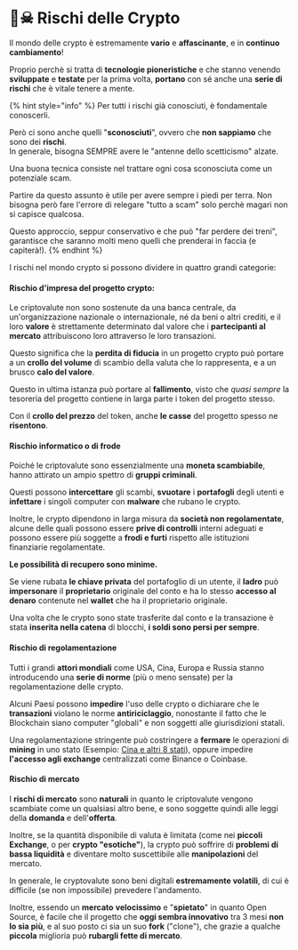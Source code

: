 # 🏴☠ Rischi delle Crypto

Il mondo delle crypto è estremamente **vario** e **affascinante**, e in **continuo cambiamento**!

Proprio perchè si tratta di **tecnologie pioneristiche** e che stanno venendo **sviluppate** e **testate** per la prima volta, **portano** con sé anche una **serie di rischi** che è vitale tenere a mente.

{% hint style="info" %}
Per tutti i rischi già conosciuti, è fondamentale conoscerli.&#x20;

Però ci sono anche quelli "**sconosciuti**", ovvero che **non sappiamo** che sono dei **rischi**.  \
In generale, bisogna SEMPRE avere le "antenne dello scetticismo" alzate.&#x20;

Una buona tecnica consiste nel trattare ogni cosa sconosciuta come un potenziale scam.

Partire da questo assunto è utile per avere sempre i piedi per terra. Non bisogna però fare l'errore di relegare "tutto a scam" solo perchè magari non si capisce qualcosa.&#x20;

Questo approccio, seppur conservativo e che può "far perdere dei treni", garantisce che saranno molti meno quelli che prenderai in faccia (e capiterà!).
{% endhint %}

I rischi nel mondo crypto si possono dividere in quattro grandi categorie:

#### Rischio d'impresa del progetto crypto:

Le criptovalute non sono sostenute da una banca centrale, da un'organizzazione nazionale o internazionale, né da beni o altri crediti, e il loro **valore** è strettamente determinato dal valore che i **partecipanti al mercato** attribuiscono loro attraverso le loro transazioni.&#x20;

Questo significa che la **perdita di fiducia** in un progetto crypto può portare a un **crollo del volume** di scambio della valuta che lo rappresenta, e a un brusco **calo del valore**.

Questo in ultima istanza può portare al **fallimento**, visto che _quasi sempre_ la tesoreria del progetto contiene in larga parte i token del progetto stesso.&#x20;

Con il **crollo del prezzo** del token, anche **le casse** del progetto spesso ne **risentono**.

#### Rischio informatico o di frode

Poiché le criptovalute sono essenzialmente una **moneta scambiabile**, hanno attirato un ampio spettro di **gruppi criminali**.&#x20;

Questi possono **intercettare** gli scambi, **svuotare** i **portafogli** degli utenti e **infettare** i singoli computer con **malware** che rubano le crypto.&#x20;

Inoltre, le crypto dipendono in larga misura da **società non regolamentate**, alcune delle quali possono essere **prive di controlli** interni adeguati e possono essere più soggette a **frodi e furti** rispetto alle istituzioni finanziarie regolamentate.&#x20;

**Le possibilità di recupero sono minime.**

Se viene rubata **le chiave privata** del portafoglio di un utente, il **ladro** può **impersonare** il **proprietario** originale del conto e ha lo stesso **accesso al denaro** contenute nel **wallet** che ha il proprietario originale.&#x20;

Una volta che le crypto sono state trasferite dal conto e la transazione è stata **inserita nella catena** di blocchi, **i soldi sono persi per sempre**.

#### Rischio di regolamentazione

Tutti i grandi **attori mondiali** come USA, Cina, Europa e Russia stanno introducendo una **serie di norme** (più o meno sensate) per la regolamentazione delle crypto.

Alcuni Paesi possono **impedire** l'uso delle crypto o dichiarare che le **transazioni** violano le norme **antiriciclaggio**, nonostante il fatto che le Blockchain siano computer "globali" e non soggetti alle giurisdizioni statali.&#x20;

Una regolamentazione stringente può costringere a **fermare** le operazioni di **mining** in uno stato (Esempio: [Cina e altri 8 stati](https://fortune.com/2022/01/04/crypto-banned-china-other-countries/)), oppure impedire **l'accesso agli exchange** centralizzati come Binance o Coinbase.

#### Rischio di mercato

I **rischi di mercato** sono **naturali** in quanto le criptovalute vengono scambiate come un qualsiasi altro bene, e sono soggette quindi alle leggi della **domanda** e dell'**offerta**.&#x20;

Inoltre, se la quantità disponibile di valuta è limitata (come nei **piccoli Exchange**, o per **crypto "esotiche"**), la crypto può soffrire di **problemi di bassa liquidità** e diventare molto suscettibile alle **manipolazioni** del mercato.&#x20;

In generale, le cryptovalute sono beni digitali **estremamente volatili**, di cui è difficile (se non impossibile) prevedere l'andamento.&#x20;

Inoltre, essendo un **mercato** **velocissimo** e "**spietato**" in quanto Open Source, è facile che il progetto che **oggi sembra innovativo** tra 3 mesi **non lo sia più**, e al suo posto ci sia un suo **fork** ("clone"), che grazie a qualche **piccola** miglioria può **rubargli fette di mercato**.&#x20;

